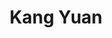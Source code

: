 ---
title: Kang Yuan
role: MS in AI, 2019
organizations:
  - name: 
superuser: false
user_groups:
  - Alumni
---
